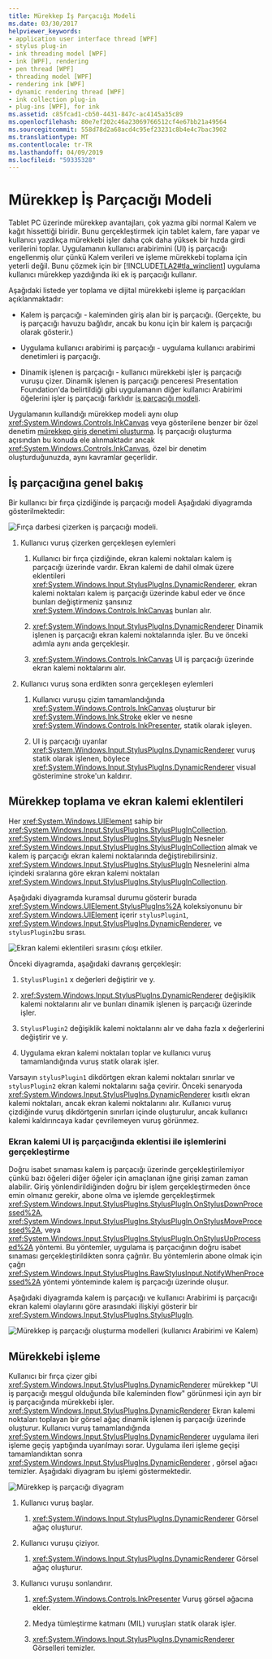 ```yaml
---
title: Mürekkep İş Parçacığı Modeli
ms.date: 03/30/2017
helpviewer_keywords:
- application user interface thread [WPF]
- stylus plug-in
- ink threading model [WPF]
- ink [WPF], rendering
- pen thread [WPF]
- threading model [WPF]
- rendering ink [WPF]
- dynamic rendering thread [WPF]
- ink collection plug-in
- plug-ins [WPF], for ink
ms.assetid: c85fcad1-cb50-4431-847c-ac4145a35c89
ms.openlocfilehash: 80e7ef202c46a23069766512cf4e67bb21a49564
ms.sourcegitcommit: 558d78d2a68acd4c95ef23231c8b4e4c7bac3902
ms.translationtype: MT
ms.contentlocale: tr-TR
ms.lasthandoff: 04/09/2019
ms.locfileid: "59335328"
---
```

# <a name="the-ink-threading-model"></a>Mürekkep İş Parçacığı Modeli
Tablet PC üzerinde mürekkep avantajları, çok yazma gibi normal Kalem ve kağıt hissettiği biridir.  Bunu gerçekleştirmek için tablet kalem, fare yapar ve kullanıcı yazdıkça mürekkebi işler daha çok daha yüksek bir hızda girdi verilerini toplar.  Uygulamanın kullanıcı arabirimini (UI) iş parçacığı engellenmiş olur çünkü Kalem verileri ve işleme mürekkebi toplama için yeterli değil.  Bunu çözmek için bir [!INCLUDE[TLA2#tla_winclient](../../../../includes/tla2sharptla-winclient-md.md)] uygulama kullanıcı mürekkep yazdığında iki ek iş parçacığı kullanır.  
  
 Aşağıdaki listede yer toplama ve dijital mürekkebi işleme iş parçacıkları açıklanmaktadır:  
  
-   Kalem iş parçacığı - kaleminden giriş alan bir iş parçacığı.  (Gerçekte, bu iş parçacığı havuzu bağlıdır, ancak bu konu için bir kalem iş parçacığı olarak gösterir.)  
  
-   Uygulama kullanıcı arabirimi iş parçacığı - uygulama kullanıcı arabirimi denetimleri iş parçacığı.  
  
-   Dinamik işlenen iş parçacığı - kullanıcı mürekkebi işler iş parçacığı vuruşu çizer. Dinamik işlenen iş parçacığı penceresi Presentation Foundation'da belirtildiği gibi uygulamanın diğer kullanıcı Arabirimi öğelerini işler iş parçacığı farklıdır [iş parçacığı modeli](threading-model.md).  
  
 Uygulamanın kullandığı mürekkep modeli aynı olup <xref:System.Windows.Controls.InkCanvas> veya gösterilene benzer bir özel denetim [mürekkep giriş denetimi oluşturma](creating-an-ink-input-control.md).  İş parçacığı oluşturma açısından bu konuda ele alınmaktadır ancak <xref:System.Windows.Controls.InkCanvas>, özel bir denetim oluşturduğunuzda, aynı kavramlar geçerlidir.  
  
## <a name="threading-overview"></a>İş parçacığına genel bakış  
 Bir kullanıcı bir fırça çizdiğinde iş parçacığı modeli Aşağıdaki diyagramda gösterilmektedir:  
  
 ![Fırça darbesi çizerken iş parçacığı modeli. ](./media/inkthreading-drawingink.png "InkThreading_DrawingInk")  
  
1. Kullanıcı vuruş çizerken gerçekleşen eylemleri  
  
    1.  Kullanıcı bir fırça çizdiğinde, ekran kalemi noktaları kalem iş parçacığı üzerinde vardır.  Ekran kalemi de dahil olmak üzere eklentileri <xref:System.Windows.Input.StylusPlugIns.DynamicRenderer>, ekran kalemi noktaları kalem iş parçacığı üzerinde kabul eder ve önce bunları değiştirmeniz şansınız <xref:System.Windows.Controls.InkCanvas> bunları alır.  
  
    2.  <xref:System.Windows.Input.StylusPlugIns.DynamicRenderer> Dinamik işlenen iş parçacığı ekran kalemi noktalarında işler. Bu ve önceki adımla aynı anda gerçekleşir.  
  
    3.  <xref:System.Windows.Controls.InkCanvas> UI iş parçacığı üzerinde ekran kalemi noktalarını alır.  
  
2. Kullanıcı vuruş sona erdikten sonra gerçekleşen eylemleri  
  
    1.  Kullanıcı vuruşu çizim tamamlandığında <xref:System.Windows.Controls.InkCanvas> oluşturur bir <xref:System.Windows.Ink.Stroke> ekler ve nesne <xref:System.Windows.Controls.InkPresenter>, statik olarak işleyen.  
  
    2.  UI iş parçacığı uyarılar <xref:System.Windows.Input.StylusPlugIns.DynamicRenderer> vuruş statik olarak işlenen, böylece <xref:System.Windows.Input.StylusPlugIns.DynamicRenderer> visual gösterimine stroke'un kaldırır.  
  
## <a name="ink-collection-and-stylus-plug-ins"></a>Mürekkep toplama ve ekran kalemi eklentileri  
 Her <xref:System.Windows.UIElement> sahip bir <xref:System.Windows.Input.StylusPlugIns.StylusPlugInCollection>.  <xref:System.Windows.Input.StylusPlugIns.StylusPlugIn> Nesneler <xref:System.Windows.Input.StylusPlugIns.StylusPlugInCollection> almak ve kalem iş parçacığı ekran kalemi noktalarında değiştirebilirsiniz. <xref:System.Windows.Input.StylusPlugIns.StylusPlugIn> Nesnelerini alma içindeki sıralarına göre ekran kalemi noktaları <xref:System.Windows.Input.StylusPlugIns.StylusPlugInCollection>.  
  
 Aşağıdaki diyagramda kuramsal durumu gösterir burada <xref:System.Windows.UIElement.StylusPlugIns%2A> koleksiyonunu bir <xref:System.Windows.UIElement> içerir `stylusPlugin1`, <xref:System.Windows.Input.StylusPlugIns.DynamicRenderer>, ve `stylusPlugin2`bu sırası.  
  
 ![Ekran kalemi eklentileri sırasını çıkışı etkiler. ](./media/inkthreading-pluginorder.png "InkThreading_PluginOrder")  
  
 Önceki diyagramda, aşağıdaki davranış gerçekleşir:  
  
1. `StylusPlugin1` x değerleri değiştirir ve y.  
  
2. <xref:System.Windows.Input.StylusPlugIns.DynamicRenderer> değişiklik kalemi noktalarını alır ve bunları dinamik işlenen iş parçacığı üzerinde işler.  
  
3. `StylusPlugin2` değişiklik kalemi noktalarını alır ve daha fazla x değerlerini değiştirir ve y.  
  
4. Uygulama ekran kalemi noktaları toplar ve kullanıcı vuruş tamamlandığında vuruş statik olarak işler.  
  
 Varsayın `stylusPlugin1` dikdörtgen ekran kalemi noktaları sınırlar ve `stylusPlugin2` ekran kalemi noktalarını sağa çevirir.  Önceki senaryoda <xref:System.Windows.Input.StylusPlugIns.DynamicRenderer> kısıtlı ekran kalemi noktaları, ancak ekran kalemi noktalarını alır.  Kullanıcı vuruş çizdiğinde vuruş dikdörtgenin sınırları içinde oluşturulur, ancak kullanıcı kalemi kaldırıncaya kadar çevrilemeyen vuruş görünmez.  
  
### <a name="performing-operations-with-a-stylus-plug-in-on-the-ui-thread"></a>Ekran kalemi UI iş parçacığında eklentisi ile işlemlerini gerçekleştirme  
 Doğru isabet sınaması kalem iş parçacığı üzerinde gerçekleştirilemiyor çünkü bazı öğeleri diğer öğeler için amaçlanan iğne girişi zaman zaman alabilir. Giriş yönlendirildiğinden doğru bir işlem gerçekleştirmeden önce emin olmanız gerekir, abone olma ve işlemde gerçekleştirmek <xref:System.Windows.Input.StylusPlugIns.StylusPlugIn.OnStylusDownProcessed%2A>, <xref:System.Windows.Input.StylusPlugIns.StylusPlugIn.OnStylusMoveProcessed%2A>, veya <xref:System.Windows.Input.StylusPlugIns.StylusPlugIn.OnStylusUpProcessed%2A> yöntemi. Bu yöntemler, uygulama iş parçacığının doğru isabet sınaması gerçekleştirildikten sonra çağrılır. Bu yöntemlerin abone olmak için çağrı <xref:System.Windows.Input.StylusPlugIns.RawStylusInput.NotifyWhenProcessed%2A> yöntemi yönteminde kalem iş parçacığı üzerinde oluşur.  
  
 Aşağıdaki diyagramda kalem iş parçacığı ve kullanıcı Arabirimi iş parçacığı ekran kalemi olaylarını göre arasındaki ilişkiyi gösterir bir <xref:System.Windows.Input.StylusPlugIns.StylusPlugIn>.  
  
 ![Mürekkep iş parçacığı oluşturma modelleri &#40;kullanıcı Arabirimi ve Kalem&#41;](./media/inkthreading-plugincallbacks.png "InkThreading_PluginCallbacks")  
  
## <a name="rendering-ink"></a>Mürekkebi işleme  
 Kullanıcı bir fırça çizer gibi <xref:System.Windows.Input.StylusPlugIns.DynamicRenderer> mürekkep "UI iş parçacığı meşgul olduğunda bile kaleminden flow" görünmesi için ayrı bir iş parçacığında mürekkebi işler.  <xref:System.Windows.Input.StylusPlugIns.DynamicRenderer> Ekran kalemi noktaları toplayan bir görsel ağaç dinamik işlenen iş parçacığı üzerinde oluşturur.  Kullanıcı vuruş tamamlandığında <xref:System.Windows.Input.StylusPlugIns.DynamicRenderer> uygulama ileri işleme geçiş yaptığında uyarılmayı sorar.  Uygulama ileri işleme geçişi tamamlandıktan sonra <xref:System.Windows.Input.StylusPlugIns.DynamicRenderer> , görsel ağacı temizler.  Aşağıdaki diyagram bu işlemi göstermektedir.  
  
 ![Mürekkep iş parçacığı diyagram](./media/inkthreading-visualtree.png "InkThreading_VisualTree")  
  
1. Kullanıcı vuruş başlar.  
  
    1.  <xref:System.Windows.Input.StylusPlugIns.DynamicRenderer> Görsel ağaç oluşturur.  
  
2. Kullanıcı vuruşu çiziyor.  
  
    1.  <xref:System.Windows.Input.StylusPlugIns.DynamicRenderer> Görsel ağaç oluşturur.  
  
3. Kullanıcı vuruşu sonlandırır.  
  
    1.  <xref:System.Windows.Controls.InkPresenter> Vuruş görsel ağacına ekler.  
  
    2.  Medya tümleştirme katmanı (MIL) vuruşları statik olarak işler.  
  
    3.  <xref:System.Windows.Input.StylusPlugIns.DynamicRenderer> Görselleri temizler.
